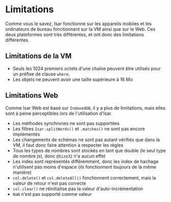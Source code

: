 # Limitations

Comme vous le savez, Isar fonctionne sur les appareils mobiles et les ordinateurs de bureau fonctionnant sur la VM ainsi que sur le Web. Ces deux plateformes sont très différentes, et ont donc des limitations différentes.

## Limitations de la VM

- Seuls les 1024 premiers octets d'une chaîne peuvent être utilisés pour un préfixe de clause `where`.
- Les objets ne peuvent avoir une taille supérieure à 16 Mo

## Limitations Web

Comme Isar Web est basé sur `IndexedDB`, il y a plus de limitations, mais elles sont à peine perceptibles lors de l'utilisation d'Isar.

- Les méthodes synchrones ne sont pas supportées
- Les filtres `Isar.splitWords()` et `.matches()` ne sont pas encore implémentés
- Les changements de schémas ne sont pas autant vérifiés que dans la VM, il faut donc faire attention à respecter les règles
- Tous les types de nombres sont stockés en tant que double (le seul type de nombre js), donc `@Size32` n'a aucun effet
- Les index sont représentés différemment, donc les index de hachage n'utilisent pas moins d'espace (ils fonctionnent toujours de la même manière)
- `col.delete()` et `col.deleteAll()` fonctionnent correctement, mais la valeur de retour n'est pas correcte
- `col.clear()` ne réinitialise pas la valeur d'auto-incrémentation
- `NaN` n'est pas supporté comme valeur
